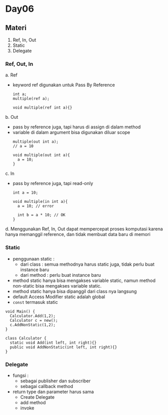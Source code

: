 # Day06

## Materi
1. Ref, In, Out
1. Static
1. Delegate

### Ref, Out, In
a. Ref
- keyword ref digunakan untuk Pass By Reference
  ```
  int a;
  multiple(ref a);

  void multiple(ref int a){}
  ```
b. Out
- pass by reference juga, tapi harus di assign di dalam method
- variable di dalam argument bisa digunakan diluar scope
  ```
  multiple(out int a);
  // a = 10

  void multiple(out int a){
    a = 10;
  }
  ```
c. In
- pass by reference juga, tapi read-only
  ```
  int a = 10;

  void multiple(in int a){
    a = 10; // error

    int b = a * 10; // OK
  }
  ```
d. Menggunakan Ref, In, Out dapat mempercepat proses komputasi karena hanya memanggil reference, dan tidak membuat data baru di memori

### Static
- penggunaan static :
  - dari class : semua methodnya harus static juga, tidak perlu buat instance baru
  - dari method  : perlu buat instance baru
- method static hanya bisa mengakses variable static, namun method non-static bisa mengakses variable static.
- method static hanya bisa dipanggil dari class nya langsung
- default Access Modifier static adalah global
- `const` termasuk static
```
void Main() {
  Calculator.Add(1,2);
  Calculator c = new();
  c.AddNonStatic(1,2);
}

class Calculator {
  static void Add(int left, int right){}
  public void AddNonStatic(int left, int right){}
}
```

### Delegate
- fungsi :
  - sebagai publisher dan subscriber
  - sebagai callback method
- return type dan parameter harus sama
  - Create Delegate
  - add method
  - invoke